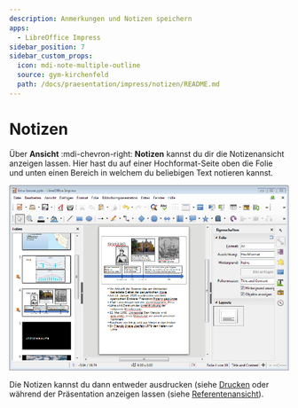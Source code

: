 ```yaml
---
description: Anmerkungen und Notizen speichern
apps:
  - LibreOffice Impress
sidebar_position: 7
sidebar_custom_props:
  icon: mdi-note-multiple-outline
  source: gym-kirchenfeld
  path: /docs/praesentation/impress/notizen/README.md
---
```


# Notizen



Über __Ansicht__ :mdi-chevron-right: __Notizen__ kannst du dir die Notizenansicht anzeigen lassen. Hier hast du auf einer Hochformat-Seite oben die Folie und unten einen Bereich in welchem du beliebigen Text notieren kannst.

![Notizenansicht](./images/notizen.lo.png)

Die Notizen kannst du dann entweder ausdrucken (siehe [Drucken](../drucken) oder während der Präsentation anzeigen lassen (siehe  [Referentenansicht](../referentenansicht)).

